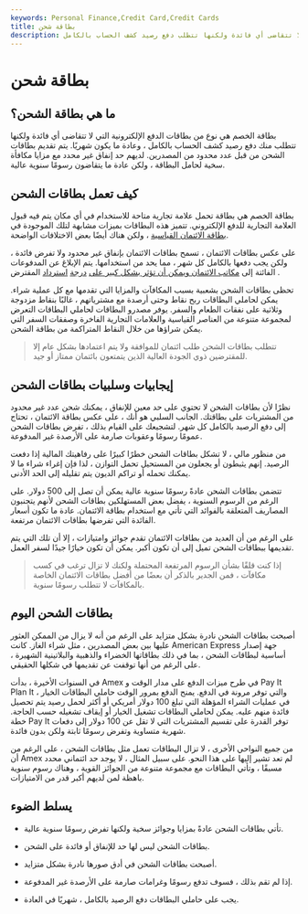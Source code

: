 ```yaml
---
keywords: Personal Finance,Credit Card,Credit Cards
title: بطاقة شحن
description: بطاقة الخصم هي نوع من بطاقات الدفع الإلكترونية التي لا تتقاضى أي فائدة ولكنها تتطلب دفع رصيد كشف الحساب بالكامل.
---
```


# بطاقة شحن
## ما هي بطاقة الشحن؟

بطاقة الخصم هي نوع من بطاقات الدفع الإلكترونية التي لا تتقاضى أي فائدة ولكنها تتطلب منك دفع رصيد كشف الحساب بالكامل ، وعادة ما يكون شهريًا. يتم تقديم بطاقات الشحن من قبل عدد محدود من المصدرين. لديهم حد إنفاق غير محدد مع مزايا مكافأة سخية لحامل البطاقة ، ولكن عادة ما يتقاضون رسومًا سنوية عالية.

## كيف تعمل بطاقات الشحن

بطاقة الخصم هي بطاقة تحمل علامة تجارية متاحة للاستخدام في أي مكان يتم فيه قبول العلامة التجارية للدفع الإلكتروني. تتميز هذه البطاقات بميزات مشابهة لتلك الموجودة في [بطاقة الائتمان القياسية](/creditcard) ، ولكن هناك أيضًا بعض الاختلافات الواضحة.

على عكس بطاقات الائتمان ، تسمح بطاقات الائتمان بإنفاق غير محدود ولا تفرض فائدة ، ولكن يجب دفعها بالكامل كل شهر ، مما يحد من استخدامها. يتم الإبلاغ عن المدفوعات الفائتة إلى [مكاتب الائتمان ويمكن أن تؤثر بشكل كبير على](/creditbureau) [درجة](/credit_score) [استرداد](/credit_score) المقترض .

تحظى بطاقات الشحن بشعبية بسبب المكافآت والمزايا التي تقدمها مع كل عملية شراء. يمكن لحاملي البطاقات ربح نقاط وحتى أرصدة مع مشترياتهم ، غالبًا بنقاط مزدوجة وثلاثية على نفقات الطعام والسفر. يوفر مصدرو البطاقات لحاملي البطاقات التعرض لمجموعة متنوعة من العناصر القياسية والعلامات التجارية الفاخرة وصفقات السفر التي يمكن شراؤها من خلال النقاط المتراكمة من بطاقة الشحن.

> تتطلب بطاقات الشحن طلب ائتمان للموافقة ولا يتم اعتمادها بشكل عام إلا للمقترضين ذوي الجودة العالية الذين يتمتعون بائتمان ممتاز أو جيد.

>

## إيجابيات وسلبيات بطاقات الشحن

نظرًا لأن بطاقات الشحن لا تحتوي على حد معين للإنفاق ، يمكنك شحن عدد غير محدود من المشتريات على بطاقتك. الجانب السلبي هو أنك ، على عكس بطاقة الائتمان ، تحتاج إلى دفع الرصيد بالكامل كل شهر. لتشجيعك على القيام بذلك ، تفرض بطاقات الشحن عمومًا رسومًا وعقوبات صارمة على الأرصدة غير المدفوعة.

من منظور مالي ، لا تشكل بطاقات الشحن خطرًا كبيرًا على رفاهيتك المالية إذا دفعت الرصيد. إنهم يثبطون أو يجعلون من المستحيل تحمل التوازن ، لذا فإن إغراء شراء ما لا يمكنك تحمله أو تراكم الديون يتم تقليله إلى الحد الأدنى.

تتضمن بطاقات الشحن عادةً رسومًا سنوية عالية يمكن أن تصل إلى 500 دولار. على الرغم من الرسوم السنوية ، يفضل بعض المستهلكين بطاقات الشحن لأنهم يتجنبون المصاريف المتعلقة بالفوائد التي تأتي مع استخدام بطاقة الائتمان. عادة ما تكون أسعار الفائدة التي تفرضها بطاقات الائتمان مرتفعة.

على الرغم من أن العديد من بطاقات الائتمان تقدم جوائز وامتيازات ، إلا أن تلك التي يتم تقديمها ببطاقات الشحن تميل إلى أن تكون أكبر. يمكن أن تكون خيارًا جيدًا لسفر العمل.

> إذا كنت قلقًا بشأن الرسوم المرتفعة المحتملة ولكنك لا تزال ترغب في كسب مكافآت ، فمن الجدير بالذكر أن بعضًا من أفضل بطاقات الائتمان الخاصة بالمكافآت لا تتطلب رسومًا سنوية.

>

## بطاقات الشحن اليوم

أصبحت بطاقات الشحن نادرة بشكل متزايد على الرغم من أنه لا يزال من الممكن العثور عليها بين بعض المصدرين ، مثل شراء الغاز. كانت American Express جهة إصدار أساسية لبطاقات الشحن ، بما في ذلك بطاقاتها الخضراء والذهبية والبلاتينية الشهيرة ، على الرغم من أنها توقفت عن تقديمها في شكلها الحقيقي.

في السنوات الأخيرة ، بدأت Amex في طرح ميزات الدفع على مدار الوقت و Pay It Plan It ، والتي توفر مرونة في الدفع. يمنح الدفع بمرور الوقت حاملي البطاقات الخيار في عمليات الشراء المؤهلة التي تبلغ 100 دولار أمريكي أو أكثر لحمل رصيد يتم تحصيل فائدة منهم عليه. يمكن لحاملي البطاقات تشغيل الخيار أو إيقاف تشغيله حسب الحاجة. خطة Pay It توفر القدرة على تقسيم المشتريات التي لا تقل عن 100 دولار إلى دفعات شهرية متساوية وتفرض رسومًا ثابتة ولكن بدون فائدة.

من جميع النواحي الأخرى ، لا تزال البطاقات تعمل مثل بطاقات الشحن ، على الرغم من أن Amex لم تعد تشير إليها على هذا النحو. على سبيل المثال ، لا يوجد حد ائتماني محدد مسبقًا ، وتأتي البطاقات مع مجموعة متنوعة من الجوائز القوية ، وهناك رسوم سنوية باهظة لمن لديهم أكبر قدر من الامتيازات.

## يسلط الضوء

- تأتي بطاقات الشحن عادةً بمزايا وجوائز سخية ولكنها تفرض رسومًا سنوية عالية.

- بطاقات الشحن ليس لها حد للإنفاق أو فائدة على الشحن.

- أصبحت بطاقات الشحن في أدق صورها نادرة بشكل متزايد.

- إذا لم تقم بذلك ، فسوف تدفع رسومًا وغرامات صارمة على الأرصدة غير المدفوعة.

- يجب على حاملي البطاقات دفع الرصيد بالكامل ، شهريًا في العادة.

